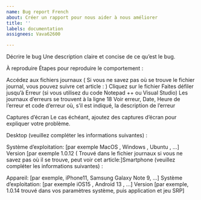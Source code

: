 ```yaml
---
name: Bug report French
about: Créer un rapport pour nous aider à nous améliorer
title: ''
labels: documentation
assignees: Vava62600

---
```


Décrire le bug
Une description claire et concise de ce qu’est le bug.

À reproduire
Étapes pour reproduire le comportement :

Accédez aux fichiers journaux ( Si vous ne savez pas où se trouve le fichier journal, vous pouvez suivre cet article : )
Cliquez sur le fichier
Faites défiler jusqu’à Erreur (si vous utilisez du code Notepad ++ ou Visual Studio) Les journaux d’erreurs se trouvent à la ligne 18
Voir erreur, Date, Heure de l’erreur et code d’erreur où, s’il est indiqué, la description de l’erreur

Captures d’écran
Le cas échéant, ajoutez des captures d’écran pour expliquer votre problème.

Desktop (veuillez compléter les informations suivantes) :

Système d’exploitation: [par exemple MacOS , Windows , Ubuntu , ...]
Version [par exemple 1.0.12 ( Trouvé dans le fichier journaux si vous ne savez pas où il se trouve, peut voir cet article:]Smartphone (veuillez compléter les informations suivantes) :

Appareil: [par exemple, iPhone11, Samsung Galaxy Note 9, ...]
Système d’exploitation: [par exemple iOS15 , Android 13 , ...]
Version [par exemple, 1.0.14 trouvé dans vos paramètres système, puis application et jeu SRP]

